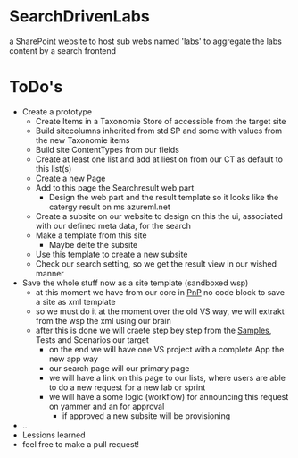 # SearchDrivenLabs
a SharePoint website to host sub webs named 'labs' to aggregate the labs content by a search frontend

# ToDo's

- Create a prototype 
    - Create Items in a Taxonomie Store of accessible from the target site
    - Build sitecolumns inherited from std SP and some with values from the new Taxonomie items
    - Build site ContentTypes from our fields
    - Create at least one list and add at liest on from our CT as default to this list(s)
    - Create a new Page
    - Add to this page the Searchresult web part
        - Design the web part and the result template so it looks like the catergy result on ms azureml.net
    - Create a subsite on our website to design on this the ui, associated with our defined meta data, for the search
    - Make a template from this site
        - Maybe delte the subsite
    - Use this template to create a new subsite
    - Check our search setting, so we get the result view in our wished manner
- Save the whole stuff now as a site template (sandboxed wsp)
    - at this moment we have from our core in [PnP](../_gitHub/PnP/README.md) no code block to save a site as xml template
    - so we must do it at the moment over the old VS way, we will extrakt from the wsp the xml using our brain
    - after this is done we will craete step bey step from the [Samples](../_gitHub/PnP/Samples), Tests and Scenarios our target 
        - on the end we will have one VS project with a complete App the new app way
        - our search page will our primary page
        - we will have a link on this page to our lists, where users are able to do a new request for a new lab or sprint
        - we will have a some logic (workflow) for announcing this request on yammer and an for approval
            - if approved a new subsite will be provisioning
- ..
- Lessions learned
- feel free to make a pull request!
